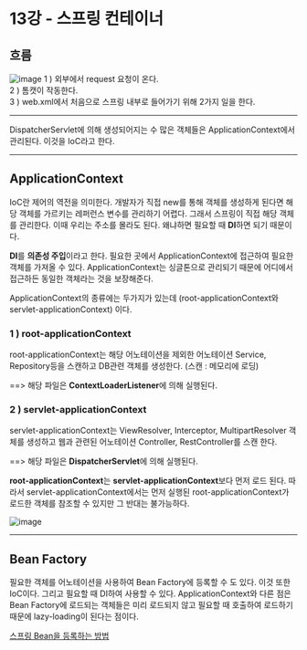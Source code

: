 # 13강 - 스프링 컨테이너    
## 흐름
![image](https://user-images.githubusercontent.com/68761119/145323575-0ad76566-4d1f-4154-801d-61efd2f6406e.png)
1 ) 외부에서 request 요청이 온다.   
2 ) 톰캣이 작동한다.  
3 ) web.xml에서 처음으로 스프링 내부로 들어가기 위해 2가지 일을 한다.

---

DispatcherServlet에 의해 생성되어지는 수 많은 객체들은 ApplicationContext에서 관리된다. 이것을 IoC라고 한다.  

---
## ApplicationContext

IoC란 제어의 역전을 의미한다. 개발자가 직접 new를 통해 객체를 생성하게 된다면 해당 객체를 가르키는 레퍼런스 변수를 관리하기 어렵다. 그래서 스프링이 직접 해당 객체를 관리한다. 이때 우리는 주소를 몰라도 된다. 왜냐하면 필요할 때 **DI**하면 되기 때문이다.

**DI**를 **의존성 주입**이라고 한다. 필요한 곳에서 ApplicationContext에 접근하여 필요한 객체를 가져올 수 있다. ApplicationContext는 싱글톤으로 관리되기 때문에 어디에서 접근하든 동일한 객체라는 것을 보장해준다.


ApplicationContext의 종류에는 두가지가 있는데   (root-applicationContext와 servlet-applicationContext) 이다.

 ### 1 ) root-applicationContext

root-applicationContext는 해당 어노테이션을 제외한 어노테이션 Service, Repository등을 스캔하고 DB관련 객체를 생성한다. (스캔 : 메모리에 로딩)

==> 해당 파일은 **ContextLoaderListener**에 의해 실행된다.    

### 2 ) servlet-applicationContext

servlet-applicationContext는 ViewResolver, Interceptor, MultipartResolver 객체를 생성하고 웹과 관련된 어노테이션 Controller, RestController를 스캔 한다.

==> 해당 파일은 **DispatcherServlet**에 의해 실행된다. 


**root-applicationContext**는 **servlet-applicationContext**보다 먼저 로드 된다. 따라서 servlet-applicationContext에서는 먼저 실행된 root-applicationContext가 로드한 객체를 참조할 수 있지만 그 반대는 불가능하다. 

![image](https://user-images.githubusercontent.com/68761119/145321925-9a071530-4836-4cc6-9c78-74fee8153058.png)

---
## Bean Factory  


필요한 객체를 어노테이션을 사용하여 Bean Factory에 등록할 수 도 있다. 이것 또한 IoC이다. 그리고 필요할 때 DI하여 사용할 수 있다. ApplicationContext와 다른 점은 Bean Factory에 로드되는 객체들은 미리 로드되지 않고 필요할 때 호출하여 로드하기 때문에 lazy-loading이 된다는 점이다.  

[스프링 Bean을 등록하는 방법](https://github.com/j2ong/Spring_boot_clone_coding/issues/4)

